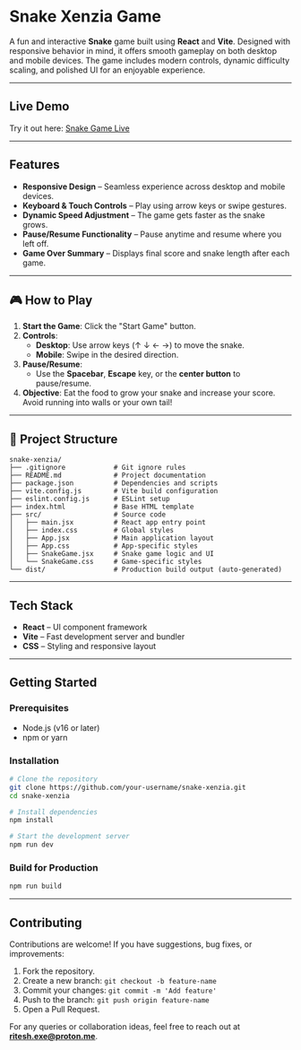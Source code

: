 # Snake Xenzia Game

A fun and interactive **Snake** game built using **React** and **Vite**. Designed with responsive behavior in mind, it offers smooth gameplay on both desktop and mobile devices. The game includes modern controls, dynamic difficulty scaling, and polished UI for an enjoyable experience.

---

##  Live Demo

Try it out here: [Snake Game Live](https://snake-game-lemon-nu.vercel.app/)

---

##  Features

- **Responsive Design** – Seamless experience across desktop and mobile devices.
- **Keyboard & Touch Controls** – Play using arrow keys or swipe gestures.
- **Dynamic Speed Adjustment** – The game gets faster as the snake grows.
- **Pause/Resume Functionality** – Pause anytime and resume where you left off.
- **Game Over Summary** – Displays final score and snake length after each game.

---

## 🎮 How to Play

1. **Start the Game**: Click the "Start Game" button.
2. **Controls**:
   - **Desktop**: Use arrow keys (↑ ↓ ← →) to move the snake.
   - **Mobile**: Swipe in the desired direction.
3. **Pause/Resume**:
   - Use the **Spacebar**, **Escape** key, or the **center button** to pause/resume.
4. **Objective**: Eat the food to grow your snake and increase your score. Avoid running into walls or your own tail!

---


## 📁 Project Structure

```
snake-xenzia/
├── .gitignore            # Git ignore rules
├── README.md             # Project documentation
├── package.json          # Dependencies and scripts
├── vite.config.js        # Vite build configuration
├── eslint.config.js      # ESLint setup
├── index.html            # Base HTML template
├── src/                  # Source code
│   ├── main.jsx          # React app entry point
│   ├── index.css         # Global styles
│   ├── App.jsx           # Main application layout
│   ├── App.css           # App-specific styles
│   ├── SnakeGame.jsx     # Snake game logic and UI
│   └── SnakeGame.css     # Game-specific styles
└── dist/                 # Production build output (auto-generated)
```

---

##  Tech Stack

- **React** – UI component framework
- **Vite** – Fast development server and bundler
- **CSS** – Styling and responsive layout

---

##  Getting Started

### Prerequisites

- Node.js (v16 or later)
- npm or yarn

### Installation

```bash
# Clone the repository
git clone https://github.com/your-username/snake-xenzia.git
cd snake-xenzia

# Install dependencies
npm install

# Start the development server
npm run dev
```

### Build for Production

```bash
npm run build
```

---

##  Contributing

Contributions are welcome! If you have suggestions, bug fixes, or improvements:

1. Fork the repository.
2. Create a new branch: `git checkout -b feature-name`
3. Commit your changes: `git commit -m 'Add feature'`
4. Push to the branch: `git push origin feature-name`
5. Open a Pull Request.

For any queries or collaboration ideas, feel free to reach out at **ritesh.exe@proton.me**.


